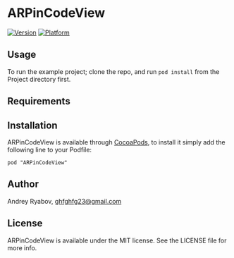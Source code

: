 # ARPinCodeView

[![Version](http://cocoapod-badges.herokuapp.com/v/ARPinCodeView/badge.png)](http://cocoadocs.org/docsets/ARPinCodeView)
[![Platform](http://cocoapod-badges.herokuapp.com/p/ARPinCodeView/badge.png)](http://cocoadocs.org/docsets/ARPinCodeView)

## Usage

To run the example project; clone the repo, and run `pod install` from the Project directory first.

## Requirements

## Installation

ARPinCodeView is available through [CocoaPods](http://cocoapods.org), to install
it simply add the following line to your Podfile:

    pod "ARPinCodeView"

## Author

Andrey Ryabov, ghfghfg23@gmail.com

## License

ARPinCodeView is available under the MIT license. See the LICENSE file for more info.

